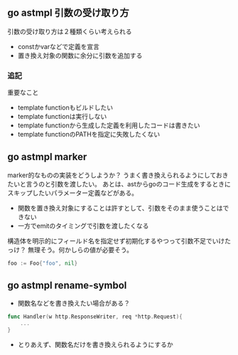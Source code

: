 #

## go astmpl 引数の受け取り方

引数の受け取り方は２種類くらい考えられる

- constかvarなどで定義を宣言
- 置き換え対象の関数に余分に引数を追加する

### 追記

重要なこと

- template functionもビルドしたい
- template functionは実行しない
- template functionから生成した定義を利用したコードは書きたい
- template functionのPATHを指定に失敗したくない

## go astmpl marker

marker的なものの実装をどうしようか？
うまく書き換えられるようにしておきたいと言うのと引数を渡したい。
あとは、astからgoのコード生成をするときにスキップしたいパラメーター定義などがある。

- 関数を置き換え対象にすることは許すとして、引数をそのまま使うことはできない
- 一方でemitのタイミングで引数を渡したくなる

構造体を明示的にフィールド名を指定せず初期化するやつって引数不足でいけたっけ？
無理そう。何かしらの値が必要そう。

```go
foo := Foo{"foo", nil}
```

## go astmpl rename-symbol

- 関数名などを書き換えたい場合がある？

```go
func Handler(w http.ResponseWriter, req *http.Request){
    ...
}
```

- とりあえず、関数名だけを書き換えられるようにするか
